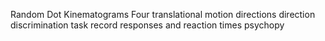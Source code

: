 Random Dot Kinematograms
Four translational motion directions
direction discrimination task
record responses and reaction times
psychopy
